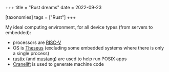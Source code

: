 +++
title = "Rust dreams"
date = 2022-09-23

[taxonomies]
tags = ["Rust"]
+++

My ideal computing environment, for all device types (from servers to embedded):

- processors are [RISC-V]
- OS is [Theseus]
  (excluding some embedded systems where there is only a single process)
- [rustix] (and [mustang]) are used to help run POSIX apps
- [Cranelift] is used to generate machine code

[RISC-V]: https://riscv.org/risc-v-isa
[Theseus]: https://github.com/theseus-os/Theseus
[rustix]: https://github.com/bytecodealliance/rustix
[mustang]: https://github.com/sunfishcode/mustang
[cranelift]: https://github.com/bytecodealliance/wasmtime/tree/main/cranelift
